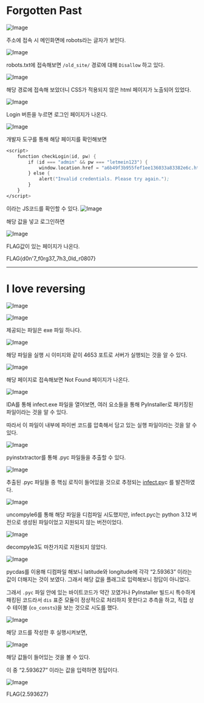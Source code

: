 # **Forgotten Past**

![Image](/assets/img/hacktheon2025/image1.png)

주소에 접속 시 메인화면에 robots라는 글자가 보인다.

![Image](/assets/img/hacktheon2025/image2.png)

robots.txt에 접속해보면 `/old_site/` 경로에 대해 `Disallow` 하고 있다.

![Image](/assets/img/hacktheon2025/image3.png)

해당 경로에 접속해 보았더니 CSS가 적용되지 않은 html 페이지가 노출되어 있었다.

![Image](/assets/img/hacktheon2025/image4.png)

Login 버튼을 누르면 로그인 페이지가 나온다.

![Image](/assets/img/hacktheon2025/image5.png)

개발자 도구를 통해 해당 페이지를 확인해보면 

```nasm
<script>
    function checkLogin(id, pw) {
        if (id === "admin" && pw === "letmein123") {
            window.location.href = "a6b49f3b955fef1ee136033a83382e6c.html";
        } else {
            alert("Invalid credentials. Please try again.");
        }
    }
</script>
```

이라는 JS코드를 확인할 수 있다.
![Image](/assets/img/hacktheon2025/image6.png)

해당 값을 넣고 로그인하면

![Image](/assets/img/hacktheon2025/image7.png)

FLAG값이 있는 페이지가 나온다.

FLAG{d0n'7_f0rg37_7h3_0ld_r0807}

---

# I love reversing

![Image](/assets/img/hacktheon2025/image8.png)

![Image](/assets/img/hacktheon2025/image9.png)

제공되는 파일은 exe 파일 하나다.

![Image](/assets/img/hacktheon2025/image10.png)

해당 파일을 실행 시 이미지와 같이 4653 포트로 서버가 실행되는 것을 알 수 있다.

![Image](/assets/img/hacktheon2025/image11.png)

해당 페이지로 접속해보면 Not Found 페이지가 나온다.

![Image](/assets/img/hacktheon2025/image12.png)

IDA를 통해 infect.exe 파일을 열어보면, 여러 요소들을 통해 PyInstaller로 패키징된 파일이라는 것을 알 수 있다.

따라서 이 파일이 내부에 파이썬 코드를 압축해서 담고 있는 실행 파일이라는 것을 알 수 있다.

![Image](/assets/img/hacktheon2025/image13.png)

pyinstxtractor를 통해  .pyc 파일들을 추출할 수 있다.

![Image](/assets/img/hacktheon2025/image14.png)

추출된 .pyc 파일들 중 핵심 로직이 들어있을 것으로 추정되는 [infect.py](http://infect.py)c 를 발견하였다.

 

![Image](/assets/img/hacktheon2025/image15png)

uncompyle6를 통해 해당 파일을 디컴파일 시도했지만, infect.pyc는 python 3.12 버전으로 생성된 파일이었고 지원되지 않는 버전이었다.

![Image](/assets/img/hacktheon2025/image16.png)

decompyle3도 마찬가지로 지원되지 않았다.

![Image](/assets/img/hacktheon2025/image17.png)

pycdas를 이용해 디컴파일 해보니 latitude와 longitude에 각각 “2.59363” 이라는 값이 더해지는 것이 보였다. 그래서 해당 값을 플래그로 입력해보니 정답이 아니었다.

그래서 `.pyc` 파일 안에 있는 바이트코드가 약간 꼬였거나 PyInstaller 빌드시 특수하게 패킹된 코드라서 `dis` 표준 모듈이 정상적으로 처리하지 못한다고 추측을 하고, 직접 상수 테이블 (`co_consts`)을 보는 것으로 시도를 했다.

![Image](/assets/img/hacktheon2025/image18.png)

해당 코드를 작성한 후 실행시켜보면,

![Image](/assets/img/hacktheon2025/image19.png)

해당 값들이 들어있는 것을 볼 수 있다. 

이 중 “2.593627” 이라는 값을 입력하면 정답이다.

![Image](/assets/img/hacktheon2025/image20.png)

FLAG{2.593627}
